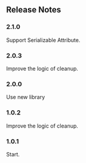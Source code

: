 ## Release Notes

### 2.1.0

Support Serializable Attribute.


### 2.0.3

Improve the logic of cleanup.


### 2.0.0

Use new library


### 1.0.2

Improve the logic of cleanup.


### 1.0.1

Start.